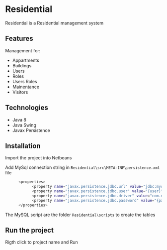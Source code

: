 # Residential
Residential is a Residential management system

## Features
Management for:
- Appartments
- Buildings
- Users
- Roles
- Users Roles
- Mainentance
- Visitors


## Technologies
- Java 8
- Java Swing
- Javax Persistence

## Installation
Import the project into Netbeans


Add MySql connection string in  `Residential\src\META-INF\persistence.xml` file

```bash
      <properties>
            <property name="javax.persistence.jdbc.url" value="jdbc:mysql://{host_name}:{port}/{database_name}?zeroDateTimeBehavior=convertToNull"/>
            <property name="javax.persistence.jdbc.user" value="{user}"/>
            <property name="javax.persistence.jdbc.driver" value="com.mysql.jdbc.Driver"/>
            <property name="javax.persistence.jdbc.password" value="{password}"/>
      </properties>
```
The MySQL script are the folder `Residential\scripts` to create the tables

## Run the project
Rigth click to project name and Run


